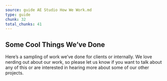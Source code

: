 ```yaml
---
source: guide AE Studio How We Work.md
type: guide
chunk: 32
total_chunks: 41
---
```


## Some Cool Things We’ve Done

Here’s a sampling of work we’ve done for clients or internally. We love nerding out about our work, so please let us know if you want to talk about any of this or are interested in hearing more about some of our other projects.